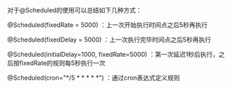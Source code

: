 对于@Scheduled的使用可以总结如下几种方式：

@Scheduled(fixedRate = 5000) ：上一次开始执行时间点之后5秒再执行

@Scheduled(fixedDelay = 5000) ：上一次执行完毕时间点之后5秒再执行

@Scheduled(initialDelay=1000, fixedRate=5000) ：第一次延迟1秒后执行，之后按fixedRate的规则每5秒执行一次

@Scheduled(cron="*/5 * * * * *") ：通过cron表达式定义规则
